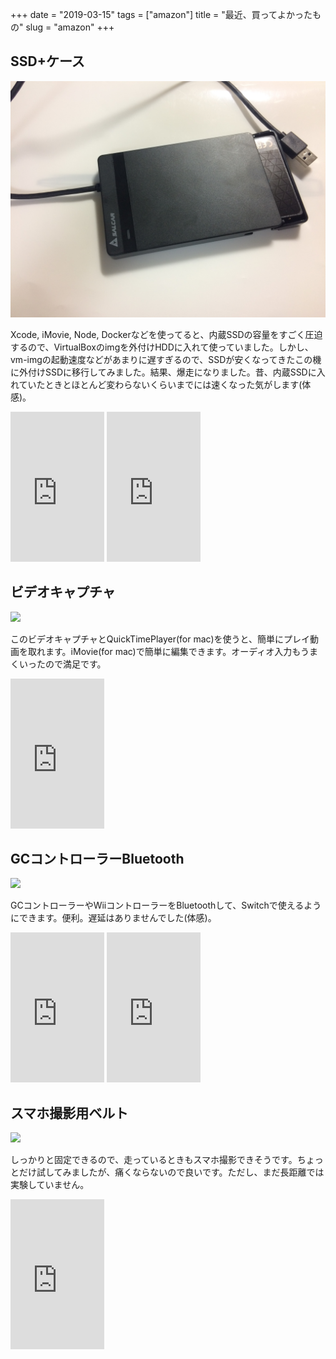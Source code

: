+++
date = "2019-03-15"
tags = ["amazon"]
title = "最近、買ってよかったもの"
slug = "amazon"
+++

## SSD+ケース

![](https://raw.githubusercontent.com/mba-hack/images/master/amazon_2019-03-16_5.png)

Xcode, iMovie, Node, Dockerなどを使ってると、内蔵SSDの容量をすごく圧迫するので、VirtualBoxのimgを外付けHDDに入れて使っていました。しかし、vm-imgの起動速度などがあまりに遅すぎるので、SSDが安くなってきたこの機に外付けSSDに移行してみました。結果、爆走になりました。昔、内蔵SSDに入れていたときとほとんど変わらないくらいまでには速くなった気がします(体感)。

<iframe style="width:150px;height:240px;" frameborder="0" src="https://rcm-fe.amazon-adsystem.com/e/cm?ref=tf_til&t=123456705-22&m=amazon&o=9&p=8&l=as1&IS2=1&detail=1&asins=B079SJ32TT&linkId=1224affdf50d35fe4a2f1f3c911197a0&bc1=ffffff&lt1=_blank&fc1=333333&lc1=0066c0&bg1=ffffff&f=ifr"></iframe> 

<iframe style="width:150px;height:240px;"  frameborder="0" src="https://rcm-fe.amazon-adsystem.com/e/cm?ref=tf_til&t=123456705-22&m=amazon&o=9&p=8&l=as1&IS2=1&detail=1&asins=B01JOPMKYU&linkId=721d8f54a6e69bc612466c50313e1cea&bc1=ffffff&lt1=_blank&fc1=333333&lc1=0066c0&bg1=ffffff&f=ifr"> </iframe>

## ビデオキャプチャ

![](https://raw.githubusercontent.com/mba-hack/images/master/amazon_2019-03-16_7.png)

このビデオキャプチャとQuickTimePlayer(for mac)を使うと、簡単にプレイ動画を取れます。iMovie(for mac)で簡単に編集できます。オーディオ入力もうまくいったので満足です。

<iframe style="width:150px;height:240px;"  frameborder="0" src="https://rcm-fe.amazon-adsystem.com/e/cm?ref=tf_til&t=123456705-22&m=amazon&o=9&p=8&l=as1&IS2=1&detail=1&asins=B07D5STZXT&linkId=ab953e4746019917e5e87f4c8d75b717&bc1=ffffff&lt1=_blank&fc1=333333&lc1=0066c0&bg1=ffffff&f=ifr"> </iframe>

## GCコントローラーBluetooth

![](https://raw.githubusercontent.com/mba-hack/images/master/amazon_2019-03-16_6.png)

GCコントローラーやWiiコントローラーをBluetoothして、Switchで使えるようにできます。便利。遅延はありませんでした(体感)。

<iframe style="width:150px;height:240px;" frameborder="0" src="https://rcm-fe.amazon-adsystem.com/e/cm?ref=qf_sp_asin_til&t=123456705-22&m=amazon&o=9&p=8&l=as1&IS2=1&detail=1&asins=B07KQFGF1P&linkId=302288db74d52eb1e7ee2546abf592c7&bc1=ffffff&lt1=_blank&fc1=333333&lc1=0066c0&bg1=ffffff&f=ifr"></iframe>
    
<iframe style="width:150px;height:240px;" frameborder="0" src="https://rcm-fe.amazon-adsystem.com/e/cm?ref=tf_til&t=123456705-22&m=amazon&o=9&p=8&l=as1&IS2=1&detail=1&asins=B07HC2F97Q&linkId=7556bb130006a221373965d9ea6f5cb0&bc1=ffffff&lt1=_blank&fc1=333333&lc1=0066c0&bg1=ffffff&f=ifr"> </iframe>

## スマホ撮影用ベルト

![](https://raw.githubusercontent.com/mba-hack/images/master/amazon_2019-03-16_8.png)

しっかりと固定できるので、走っているときもスマホ撮影できそうです。ちょっとだけ試してみましたが、痛くならないので良いです。ただし、まだ長距離では実験していません。

<iframe style="width:150px;height:240px;" frameborder="0" src="https://rcm-fe.amazon-adsystem.com/e/cm?ref=tf_til&t=123456705-22&m=amazon&o=9&p=8&l=as1&IS2=1&detail=1&asins=B0787YGH4C&linkId=149faa2e40c9e3709a6a3e379d373683&bc1=ffffff&lt1=_blank&fc1=333333&lc1=0066c0&bg1=ffffff&f=ifr"></iframe>
